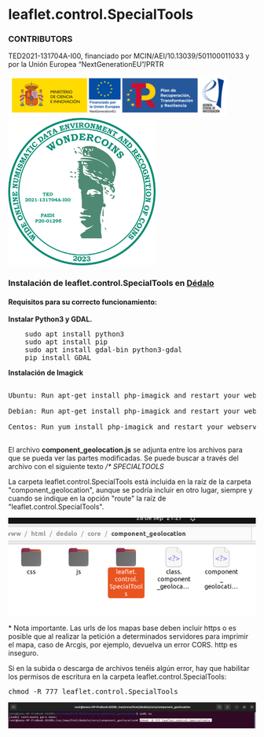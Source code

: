 # leaflet.control.SpecialTools

<h3>CONTRIBUTORS</h3>

<p>TED2021-131704A-I00, financiado por MCIN/AEI/10.13039/501100011033 y por la Unión Europea “NextGenerationEU”/PRTR</p>

<img src='https://raw.githubusercontent.com/hispanicode/leaflet.control.SpecialTools/main/contributors/image.png' width='446'>

<img src='https://raw.githubusercontent.com/hispanicode/leaflet.control.SpecialTools/main/contributors/WONDERLOGO_2023.gif' width='300' height='300'>

<h3>Instalación de leaflet.control.SpecialTools en <a href='https://github.com/renderpci/dedalo'>Dédalo</a></h3>

<h4>Requisitos para su correcto funcionamiento:</h4>

<p><strong>Instalar Python3 y GDAL.</strong></p>

<pre>
    sudo apt install python3
    sudo apt install pip
    sudo apt install gdal-bin python3-gdal
    pip install GDAL
</pre>

<p><strong>Instalación de Imagick</strong></p>

<pre>

Ubuntu: Run apt-get install php-imagick and restart your webserver.

Debian: Run apt-get install php-imagick and restart your webserver.

Centos: Run yum install php-imagick and restart your webserver.

</pre>

<p>
El archivo <strong>component_geolocation.js</strong> se adjunta entre los archivos para que se pueda ver las partes modificadas. Se puede buscar a través del archivo con el siguiente texto <i>/* SPECIALTOOLS</i>
</p>

<p>
La carpeta leaflet.control.SpecialTools está incluida en la raíz de la carpeta "component_geolocation", aunque se podría incluir en otro lugar, siempre y cuando se indique en la opción "route" la raíz de "leaflet.control.SpecialTools".
</p>


<img src='https://raw.githubusercontent.com/hispanicode/leaflet.control.SpecialTools/main/img/ruta.png'>

<p>* Nota importante. Las urls de los mapas base deben incluir https o es posible que al realizar la petición a determinados servidores para imprimir el mapa, caso de Arcgis, por ejemplo, devuelva un error CORS. http es inseguro.</p>

<p>Si en la subida o descarga de archivos tenéis algún error, hay que habilitar los permisos de escritura en la carpeta leaflet.control.SpecialTools:<p>

<pre>
chmod -R 777 leaflet.control.SpecialTools
</pre>

<img src='https://raw.githubusercontent.com/hispanicode/leaflet.control.SpecialTools/main/img/permisos.png'>







